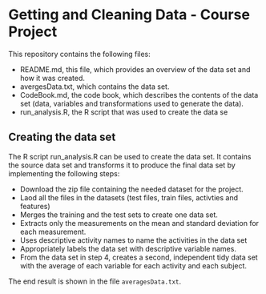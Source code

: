 # Getting and Cleaning Data - Course Project

This repository contains the following files:

* README.md, this file, which provides an overview of the data set and how it was created.
* avergesData.txt, which contains the data set.
* CodeBook.md, the code book, which describes the contents of the data set (data, variables and transformations used to generate the data).
* run_analysis.R, the R script that was used to create the data se

## Creating the data set

The R script run_analysis.R can be used to create the data set. It contains the source data set and transforms it to produce the final data set by implementing the following steps:

* Download the zip file containing the needed dataset for the project.
* Laod all the files in the datasets (test files, train files, activties and features)
* Merges the training and the test sets to create one data set.
* Extracts only the measurements on the mean and standard deviation for each measurement.
* Uses descriptive activity names to name the activities in the data set
* Appropriately labels the data set with descriptive variable names.
* From the data set in step 4, creates a second, independent tidy data set with the average of each variable for each activity and each subject.

The end result is shown in the file `averagesData.txt`.
